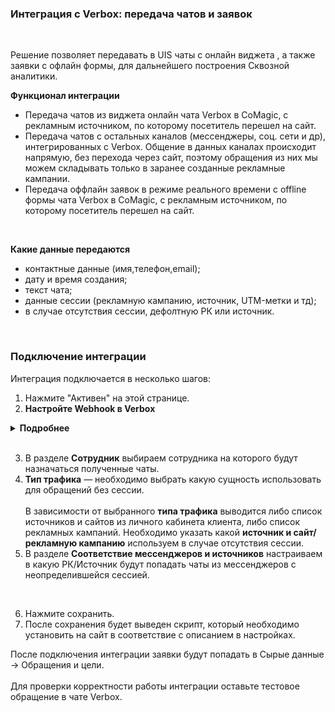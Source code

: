 ### Интеграция с Verbox: передача чатов и заявок
<br />


Решение позволяет передавать в UIS чаты с онлайн виджета , а также заявки с офлайн формы, для дальнейшего построения Сквозной аналитики. <br />


**Функционал интеграции** <br />  
- Передача чатов из виджета онлайн чата Verbox в CoMagic, c рекламным источником, по которому посетитель перешел на сайт. 
- Передача чатов  с остальных каналов (мессенджеры, соц. сети и др), интегрированных с Verbox. 
Общение в данных каналах происходит напрямую, без перехода через сайт, поэтому обращения из них мы можем складывать только в заранее созданные рекламные кампании.
- Передача оффлайн заявок  в режиме реального времени   с offline формы чата Verbox в CoMagic, c рекламным источником, по которому посетитель перешел на сайт. 
<br />


 **Какие данные передаются**<br />
  
- контактные данные (имя,телефон,email);  
- дату и время создания;  
- текст чата;
- данные сессии (рекламную кампанию, источник, UTM-метки и тд);  
- в случае отсутствия сессии, дефолтную РК или источник.
<br />


### Подключение интеграции <br />

Интеграция подключается в несколько шагов: <br />

1. Нажмите "Активен" на этой странице. <br />
2. **Настройте Webhook в Verbox**<br />

<details>
  <summary style="font-weight:bold;"> Подробнее </summary> <br />

  - **Webhook url для чатов** <br />
      - Зайдите в Verbox в настройки сайта (по каждому сайту настройка производится отдельно). 
      - Найдите раздел События и выберете "Диалог завершен".
      - Добавьте обработчик, в нем добавьте действие "Webhook".
      - В URL хука укажите значение из поля "Webhook url для чатов ".
      - Сохраните обработчик и активируйте его. <br />

      ![image](verbox_chat.gif)

  - **Передавать offline заявки** — прожмите переключатель, если необходимо передавать offline заявки с формы offline вопроса. После прожатия появится отдельный URL для offline заявок <br />
  
  - **Webhook url для offline заявок** <br />
      - Зайдите в Verbox в настройки сайта (по каждому сайту настройка производится отдельно) 
      - Найдите раздел События и выберете "Новый оффлайн вопрос"
      - Добавьте обработчик, в нем добавьте действие "Webhook"
      - В URL хука укажите значение из поля "Webhook url для offline заявок "
      - Сохраните обработчик и активируйте его    <br />  

      ![image](verbox_offline.gif)


</details> 
<br /> 

3. В разделе **Сотрудник**  выбираем сотрудника на которого будут назначаться полученные чаты.  
4. **Тип трафика** — необходимо выбрать какую сущность использовать для обращений без сессии. <br />  
В зависимости от выбранного **типа трафика** выводится либо список источников и сайтов  из личного кабинета клиента, либо список рекламных кампаний. Необходимо указать какой **источник и сайт/рекламную кампанию** используем в случае отсутствия сессии. <br /> 
5. В разделе **Соответствие мессенджеров и источников** настраиваем в какую РК/Источник будут попадать чаты из мессенджеров с неопределившейся сессией.  

<br />

6. Нажмите сохранить.<br />
7. После сохранения будет выведен скрипт, который необходимо установить на сайт в соответствие с описанием в настройках.<br />


После подключения интеграции заявки будут попадать в  Сырые данные -> Обращения и цели. <br />  
Для проверки корректности работы интеграции оставьте тестовое обращение в чате Verbox.
